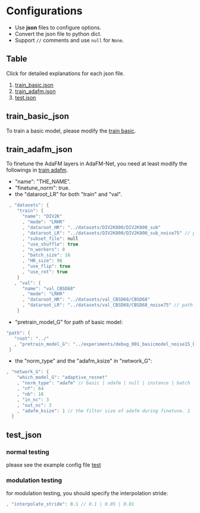 # Configurations
- Use **json** files to configure options.
- Convert the json file to python dict.
- Support `//` comments and use `null` for `None`.

## Table
Click for detailed explanations for each json file.

1. [train_basic.json](#train_basic_json)
1. [train_adafm.json](#train_adafm_json) 
1. [test.json](#test_json) 


## train_basic_json
To train a basic model, please modify the [train basic](train/train_basic.json).

## train_adafm_json
To finetune the AdaFM layers in AdaFM-Net, you need at least modify the followings in [train adafm](train/train_adafm.json).

- "name": "THE_NAME".
- "finetune_norm": true.
- the "dataroot_LR" for both "train" and "val". 
```c++
 , "datasets": {
    "train": {
      "name": "DIV2K"
      , "mode": "LRHR"
      , "dataroot_HR": "../datasets/DIV2K800/DIV2K800_sub" 
      , "dataroot_LR": "../datasets/DIV2K800/DIV2K800_sub_noise75" // path for LR images
      , "subset_file": null
      , "use_shuffle": true
      , "n_workers": 8
      , "batch_size": 16
      , "HR_size": 96
      , "use_flip": true
      , "use_rot": true
    }
   , "val": {
      "name": "val_CBSD68"
      , "mode": "LRHR"
      , "dataroot_HR": "../datasets/val_CBSD68/CBSD68" 
      , "dataroot_LR": "../datasets/val_CBSD68/CBSD68_noise75" // path for LR images
    }
```
- "pretrain_model_G" for path of basic model:
```c++
"path": {
   "root": "../" 
   , "pretrain_model_G": "../experiments/debug_001_basicmodel_noise15_DIV2K/models/1000000_G.pth" // the path for basic model
 }
```
- the "norm_type" and the "adafm_ksize" in "network_G":
```c++
, "network_G": {
    "which_model_G": "adaptive_resnet"
    , "norm_type": "adafm" // basic | adafm | null | instance | batch
    , "nf": 64
    , "nb": 16
    , "in_nc": 3
    , "out_nc": 3
    , "adafm_ksize": 1 // the filter size of adafm during finetune. 1 | 3 | 5 | 7
  }
```

## test_json
### normal testing
please see the example config file [test](test/test.json)

### modulation testing
for modulation testing, you should specify the interpolation stride:
```c++
, "interpolate_stride": 0.1 // 0.1 | 0.05 | 0.01
```